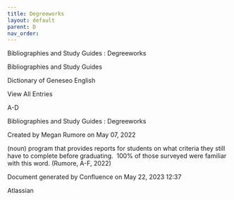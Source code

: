 ```yaml
---
title: Degreeworks
layout: default
parent: D
nav_order:
---
```


Bibliographies and Study Guides : Degreeworks

Bibliographies and Study Guides

Dictionary of Geneseo English

View All Entries

A-D

Bibliographies and Study Guides : Degreeworks

Created by  Megan Rumore on May 07, 2022

(noun) program that provides reports for students on what criteria they still have to complete before graduating.  100% of those surveyed were familiar with this word. (Rumore, A-F, 2022)

Document generated by Confluence on May 22, 2023 12:37

Atlassian
